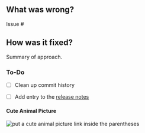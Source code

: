 ## What was wrong?

Issue #

## How was it fixed?

Summary of approach.

### To-Do

[//]: # (Stay ahead of things, add list items here!)
- [ ] Clean up commit history

[//]: # (For important changes that should go into the release notes please add a newsfragment file as explained here: https://github.com/ethereum/eth-utils/blob/master/newsfragments/README.md)

[//]: # (See: https://eth-utils.readthedocs.io/en/latest/contributing.html#pull-requests)
- [ ] Add entry to the [release notes](https://github.com/ethereum/eth-utils/blob/master/newsfragments/README.md)

#### Cute Animal Picture

![put a cute animal picture link inside the parentheses]()
